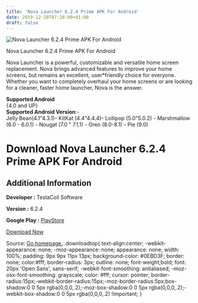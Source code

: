 ```yaml
---
title: 'Nova Launcher 6.2.4 Prime APK For Android'
date: 2019-12-20T07:28:00+01:00
draft: false
---
```


![Nova Launcher 6.2.4 Prime APK For Android](https://i0.wp.com/apkhome.net/wp-content/uploads/2019/12/Nova-Launcher-6.2.4-Prime.png "Nova Launcher 6.2.4 Prime APK For Android")

  

Nova Launcher 6.2.4 Prime APK For Android

Nova Launcher is a powerful, customizable and versatile home screen replacement. Nova brings advanced features to improve your home screens, but remains an excellent, user\*friendly choice for everyone. Whether you want to completely overhaul your home screens or are looking for a cleaner, faster home launcher, Nova is the answer.

**Supported Android**  
{4.0 and UP}  
**Supported Android Version**:-  
Jelly Bean(4.1"4.3.1)- KitKat (4.4"4.4.4)- Lollipop (5.0"5.0.2) - Marshmallow (6.0 - 6.0.1) - Nougat (7.0 " 7.1.1) - Oreo (8.0-8.1) - Pie (9.0)

Download Nova Launcher 6.2.4 Prime APK For Android
==================================================

Additional Information
----------------------

**Developer :** TeslaCoil Software

**Version :** 6.2.4

**Google Play :** [PlayStore](https://play.google.com/store/apps/details?id=com.teslacoilsw.launcher)

  

[Download Now](https://store4app.co/post/nova-launcher-6-2-4-prime-apk-for-android_1576784283)

  
Source: [Go homepage.](https://store4app.co/post/nova-launcher-6-2-4-prime-apk-for-android_1576784283) .downloadtop{ text-align:center; -webkit-appearance: none; -moz-appearance: none; appearance: none; width: 100%; padding: 9px 9px 11px 13px; background-color: #0EBD3F; border: none; color:#fff; border-radius: 3px; outline: none; font-weight;bold; font: 20px 'Open Sans', sans-serif; -webkit-font-smoothing: antialiased; -moz-osx-font-smoothing: grayscale; color: #fff; cursor: pointer; border-radius:15px;-webkit-border-radius:15px;-moz-border-radius:5px;box-shadow:0 0 5px rgba(0,0,0,.2);-moz-box-shadow:0 0 5px rgba(0,0,0,.2);-webkit-box-shadow:0 0 5px rgba(0,0,0,.2) !important; }
